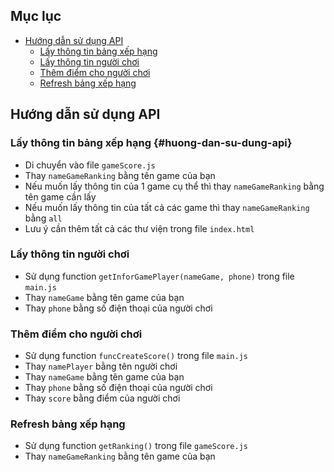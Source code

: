 ## Mục lục
- [Hướng dẫn sử dụng API](#huong-dan-su-dung-api)
  - [Lấy thông tin bảng xếp hạng](#lay-thong-tin-bang-xep-hang)
  - [Lấy thông tin người chơi](#lay-thong-tin-nguoi-choi)
  - [Thêm điểm cho người chơi](#them-diem-cho-nguoi-choi)
  - [Refresh bảng xếp hạng](#refresh-bang-xep-hang)

## Hướng dẫn sử dụng API

### Lấy thông tin bảng xếp hạng {#huong-dan-su-dung-api}
- Di chuyển vào file `gameScore.js`
- Thay `nameGameRanking` bằng tên game của bạn
- Nếu muốn lấy thông tin của 1 game cụ thể thì thay `nameGameRanking` bằng tên game cần lấy
- Nếu muốn lấy thông tin của tất cả các game thì thay `nameGameRanking` bằng `all`
- Lưu ý cần thêm tất cả các thư viện trong file `index.html`

### Lấy thông tin người chơi
- Sử dụng function `getInforGamePlayer(nameGame, phone)` trong file `main.js`
- Thay `nameGame` bằng tên game của bạn
- Thay `phone` bằng số điện thoại của người chơi

### Thêm điểm cho người chơi
- Sử dụng function `funcCreateScore()` trong file `main.js`
- Thay `namePlayer` bằng tên người chơi
- Thay `nameGame` bằng tên game của bạn
- Thay `phone` bằng số điện thoại của người chơi
- Thay `score` bằng điểm của người chơi

### Refresh bảng xếp hạng
- Sử dụng function `getRanking()` trong file `gameScore.js`
- Thay `nameGameRanking` bằng tên game của bạn

